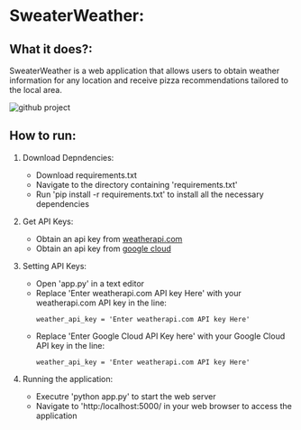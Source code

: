 # SweaterWeather:
## What it does?: 
SweaterWeather is a web application that allows users to obtain weather information for any location and receive pizza recommendations tailored to the local area.

![github project](https://user-images.githubusercontent.com/29828213/233869261-ea5ffc70-0fc9-4dea-afb2-4a59162becdc.png)


## How to run:
1. Download Depndencies:

    - Download requirements.txt
    - Navigate to the directory containing 'requirements.txt'
    - Run 'pip install -r requirements.txt' to install all the necessary dependencies

2. Get API Keys:

    - Obtain an api key from [weatherapi.com](https://www.weatherapi.com/)
    - Obtain an api key from [google cloud](https://cloud.google.com/apis)

3. Setting API Keys:

    - Open 'app.py' in a text editor
    - Replace 'Enter weatherapi.com API key Here' with your weatherapi.com API key in the line:
      ```
      weather_api_key = 'Enter weatherapi.com API key Here'
      ```
    - Replace 'Enter Google Cloud API Key here' with your Google Cloud API key in the line:
      ```
      weather_api_key = 'Enter weatherapi.com API key Here'
      ```
      
4. Running the application:

    - Executre 'python app.py' to start the web server
    - Navigate to 'http:/localhost:5000/ in your web browser to access the application

## 
